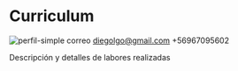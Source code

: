 # Curriculum
![perfil-simple](https://user-images.githubusercontent.com/103307572/162616055-17ff3817-3e35-4ad6-a017-8d7d72c42591.png)
correo diegolgo@gmail.com 
+56967095602


Descripción y detalles de labores realizadas
